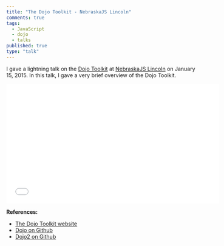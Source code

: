 ```yaml
---
title: "The Dojo Toolkit - NebraskaJS Lincoln"
comments: true
tags:
  - JavaScript
  - dojo
  - talks
published: true
type: "talk"
---
```


I gave a lightning talk on the [Dojo Toolkit](http://dojotoolkit.org) at [NebraskaJS Lincoln](http://nebraskajs.com) on January 15, 2015. In this talk, I gave a very brief overview of the Dojo Toolkit.

<iframe width="560" height="315" src="//www.youtube.com/embed/JkF7nFwVWjU" frameborder="0" allowfullscreen></iframe>

__References:__

* [The Dojo Toolkit website](http://dojotoolkit.org)
* [Dojo on Github](https://github.com/dojo/dojo)
* [Dojo2 on Github](https://github.com/dojo/dojo2)
